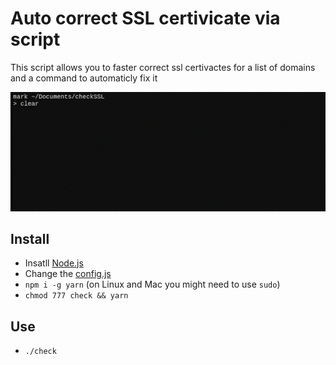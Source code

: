 # Auto correct SSL certivicate via script
This script allows you to faster correct ssl certivactes for a list of domains and a command to automaticly fix it

![Preview Image](preview/preview.gif?raw=true "Preview Image")

## Install
- Insatll [Node.js](https://nodejs.org/en/)
- Change the [config.js](./config.js)
- `npm i -g yarn` (on Linux and Mac you might need to use `sudo`)
- `chmod 777 check && yarn`

## Use
- `./check`